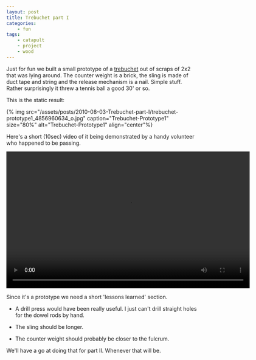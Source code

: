 ```yaml
---
layout: post
title: Trebuchet part I
categories:
    - fun
tags:
    - catapult
    - project
    - wood
---
```


Just for fun we built a small prototype of a [trebuchet](http://en.wikipedia.org/wiki/Trebuchet) out of scraps of 2x2 that was lying around. The counter weight is a brick, the sling is made of duct tape and string and the release mechanism is a nail. Simple stuff. Rather surprisingly it threw a tennis ball a good 30' or so.

This is the static result:

{% img src="/assets/posts/2010-08-03-Trebuchet-part-I/trebuchet-prototype1_4856960634_o.jpg" caption="Trebuchet-Prototype1" size="80%" alt="Trebuchet-Prototype1" align="center"%}

Here's a short (10sec) video of it being demonstrated by a handy volunteer who happened to be passing.

<video width="640" height="360" controls>
  <source src="/assets/posts/2010-08-03-Trebuchet-part-I/trebuchet-prototype1_4856960006.avi" type="video/avi">
  Your browser does not support the video tag.
</video>

Since it's a prototype we need a short 'lessons learned' section.

* A drill press would have been really useful. I just can't drill straight holes for the dowel rods by hand.

* The sling should be longer.

* The counter weight should probably be closer to the fulcrum.

We'll have a go at doing that for part II. Whenever that will be.